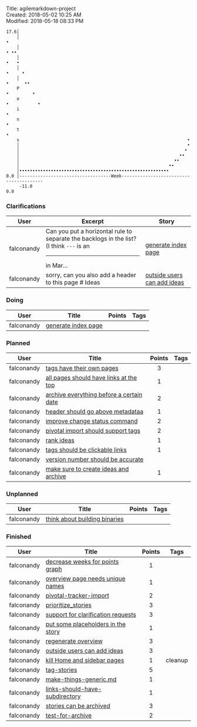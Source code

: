 Title: agilemarkdown-project  
Created: 2018-05-02 10:25 AM  
Modified: 2018-05-18 08:33 PM  

```
17.6│                                                                               
    │                                                                      •        
    │                                                                     • ••      
    │                                                                     •   •     
    │                                                                    •     •    
    │                                                                    •      ••  
    P                                                                   •         • 
    o                                                                  •           •
    i                                                                  •            
    n                                                                 •             
    t                                                                 •             
    s                                                                •              
    │                                                                •              
    │                                                               •               
    │                                                             ••                
    │                                                           ••                  
    │                                                         ••                    
    │•••••••••••••••••••••••••••••••••••••••••••••••••••••••••                      
0.0 │-----------------------------------Week----------------------------------------
     -11.0                                                                       0.0

```
### Clarifications
| User | Excerpt | Story |
|---|---|---|
| falconandy | Can you put a horizontal rule to separate the backlogs in the list? (I think `---` is an <hr> in Mar... | [generate index page](agilemarkdown-project/generate-index-page.md) |
| falconandy | sorry, can you also add a header to this page # Ideas | [outside users can add ideas](agilemarkdown-project/outside-users-can-add-ideas.md) |

### Doing
| User | Title | Points | Tags |
|---|---|:---:|---|
| falconandy | [generate index page](agilemarkdown-project/generate-index-page.md) |  |  |

### Planned
| User | Title | Points | Tags |
|---|---|:---:|---|
| falconandy | [tags have their own pages](agilemarkdown-project/tags-have-their-own-pages.md) | 3 |  |
| falconandy | [all pages should have links at the top](agilemarkdown-project/all-pages-should-have-links-at-the-top.md) | 1 |  |
| falconandy | [archive everything before a certain date](agilemarkdown-project/archive-everything-before-a-certain-date.md) | 2 |  |
| falconandy | [header should go above metadataa](agilemarkdown-project/header-should-go-above-metadata.md) | 1 |  |
| falconandy | [improve change status command](agilemarkdown-project/improve-change-status-command.md) | 2 |  |
| falconandy | [pivotal import should support tags](agilemarkdown-project/pivotal-import-should-support-tags.md) | 2 |  |
| falconandy | [rank ideas](agilemarkdown-project/rank-ideas.md) | 1 |  |
| falconandy | [tags should be clickable links](agilemarkdown-project/tags-should-be-clickable-links.md) | 1 |  |
| falconandy | [version number should be accurate](agilemarkdown-project/version-number-should-be-accurate.md) |  |  |
| falconandy | [make sure to create ideas and archive](agilemarkdown-project/make-sure-to-create-ideas-and-archive.md) | 1 |  |

### Unplanned
| User | Title | Points | Tags |
|---|---|:---:|---|
| falconandy | [think about building binaries](agilemarkdown-project/think-about-building-binaries.md) |  |  |

### Finished
| User | Title | Points | Tags |
|---|---|:---:|---|
| falconandy | [decrease weeks for points graph](agilemarkdown-project/decrease-weeks-for-points-graph.md) | 1 |  |
| falconandy | [overview page needs unique names](agilemarkdown-project/overview-page-needs-unique-names.md) | 1 |  |
| falconandy | [pivotal-tracker-import](agilemarkdown-project/pivotal-tracker-import.md) | 2 |  |
| falconandy | [prioritize_stories](agilemarkdown-project/prioritize-stories.md) | 3 |  |
| falconandy | [support for clarification requests](agilemarkdown-project/send-comments-to-users.md) | 3 |  |
| falconandy | [put some placeholders in the story](agilemarkdown-project/put-some-placeholders-in-the-story.md) | 1 |  |
| falconandy | [regenerate overview](agilemarkdown-project/regenerate-overview.md) | 3 |  |
| falconandy | [outside users can add ideas](agilemarkdown-project/outside-users-can-add-ideas.md) | 3 |  |
| falconandy | [kill Home and sidebar pages](agilemarkdown-project/kill-Home-and-sidebar-pages.md) | 1 | cleanup |
| falconandy | [tag-stories](agilemarkdown-project/tag-stories.md) | 5 |  |
| falconandy | [make-things-generic.md](agilemarkdown-project/make-things-generic.md.md) | 1 |  |
| falconandy | [links-should-have-subdirectory](agilemarkdown-project/links-should-have-subdirectory.md) | 1 |  |
| falconandy | [stories can be archived](agilemarkdown-project/stories-can-be-archived.md) | 3 |  |
| falconandy | [test-for-archive](agilemarkdown-project/test-for-archive.md) | 2 |  |
